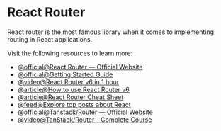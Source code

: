 # React Router

React router is the most famous library when it comes to implementing routing in React applications.

Visit the following resources to learn more:

- [@official@React Router — Official Website](https://reactrouter.com/)
- [@official@Getting Started Guide](https://reactrouter.com/en/main/start/tutorial)
- [@video@React Router v6 in 1 hour](https://youtu.be/0cSVuySEB0A)
- [@article@How to use React Router v6](https://www.robinwieruch.de/react-router/)
- [@article@React Router Cheat Sheet](https://devhints.io/react-router/)
- [@feed@Explore top posts about React](https://app.daily.dev/tags/react?ref=roadmapsh)
- [@official@Tanstack/Router — Official Website](https://tanstack.com/router/latest/docs/framework/react/overview)
- [@video@TanStack/Router - Complete Course](https://www.youtube.com/watch?v=4sslBg8LprE&list=PLOQjd5dsGSxJilh0lBofeY8Qib98kzmF5)

